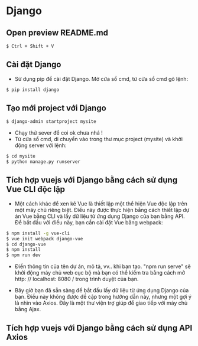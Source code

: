 # Django

## Open preview README.md

```bash
$ Ctrl + Shift + V
```

## Cài đặt Django

- Sử dụng pip để cài đặt Django. Mở cửa sổ cmd, từ cửa sổ cmd gõ lệnh:

```bash
$ pip install django
```

## Tạo mới project với Django

```bash
$ django-admin startproject mysite
```

- Chạy thử sever để coi ok chưa nhá !
- Từ cửa sổ cmd, di chuyển vào trong thư mục project (mysite) và khởi động server với lệnh:

```bash
$ cd mysite
$ python manage.py runserver

```

## Tích hợp vuejs với Django bằng cách sử dụng Vue CLI độc lập

- Một cách khác để xen kẽ Vue là thiết lập một thể hiện Vue độc ​​lập trên một máy chủ riêng biệt. Điều này được thực hiện bằng cách thiết lập dự án Vue bằng CLI và lấy dữ liệu từ ứng dụng Django của bạn bằng API. Để bắt đầu với điều này, bạn cần cài đặt Vue bằng webpack:

```bash
$ npm install -g vue-cli
$ vue init webpack django-vue
$ cd django-vue
$ npm install
$ npm run dev

```

- Điền thông tin của tên dự án, mô tả, vv.. khi bạn tạo. "npm run serve" sẽ khởi động máy chủ web cục bộ mà bạn có thể kiểm tra bằng cách mở http: // localhost: 8080 / trong trình duyệt của bạn.

- Bây giờ bạn đã sẵn sàng để bắt đầu lấy dữ liệu từ ứng dụng Django của bạn. Điều này không được đề cập trong hướng dẫn này, nhưng một gợi ý là nhìn vào Axios. Đây là một thư viện trợ giúp để giao tiếp với máy chủ bằng Ajax.


## Tích hợp vuejs với Django bằng cách sử dụng API Axios    



